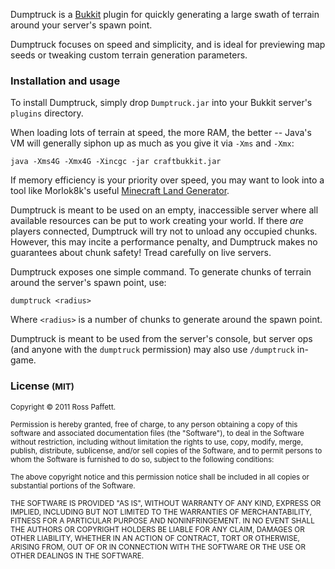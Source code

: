 Dumptruck is a [Bukkit](http://bukkit.org/) plugin for quickly generating a large swath of terrain around your server's spawn point.

Dumptruck focuses on speed and simplicity, and is ideal for previewing map seeds or tweaking custom terrain generation parameters.

### Installation and usage

To install Dumptruck, simply drop `Dumptruck.jar` into your Bukkit server's `plugins` directory.

When loading lots of terrain at speed, the more RAM, the better -- Java's VM will generally siphon up as much as you give it via `-Xms` and `-Xmx`:

    java -Xms4G -Xmx4G -Xincgc -jar craftbukkit.jar

If memory efficiency is your priority over speed, you may want to look into a tool like Morlok8k's useful [Minecraft Land Generator](http://www.minecraftforum.net/topic/187737-minecraft-land-generator/).

Dumptruck is meant to be used on an empty, inaccessible server where all available resources can be put to work creating your world. If there _are_ players connected, Dumptruck will try not to unload any occupied chunks. However, this may incite a performance penalty, and Dumptruck makes no guarantees about chunk safety! Tread carefully on live servers.

Dumptruck exposes one simple command. To generate chunks of terrain around the server's spawn point, use:

    dumptruck <radius>

Where `<radius>` is a number of chunks to generate around the spawn point.

Dumptruck is meant to be used from the server's console, but server ops (and anyone with the `dumptruck` permission) may also use `/dumptruck` in-game.
  
### License <small>(MIT)</small>

<small>Copyright © 2011 Ross Paffett.</small>

<small>Permission is hereby granted, free of charge, to any person obtaining a copy of this software and associated documentation files (the "Software"), to deal in the Software without restriction, including without limitation the rights to use, copy, modify, merge, publish, distribute, sublicense, and/or sell copies of the Software, and to permit persons to whom the Software is furnished to do so, subject to the following conditions:</small>

<small>The above copyright notice and this permission notice shall be included in all copies or substantial portions of the Software.</small>

<small>THE SOFTWARE IS PROVIDED "AS IS", WITHOUT WARRANTY OF ANY KIND, EXPRESS OR IMPLIED, INCLUDING BUT NOT LIMITED TO THE WARRANTIES OF MERCHANTABILITY, FITNESS FOR A PARTICULAR PURPOSE AND NONINFRINGEMENT. IN NO EVENT SHALL THE AUTHORS OR COPYRIGHT HOLDERS BE LIABLE FOR ANY CLAIM, DAMAGES OR OTHER LIABILITY, WHETHER IN AN ACTION OF CONTRACT, TORT OR OTHERWISE, ARISING FROM, OUT OF OR IN CONNECTION WITH THE SOFTWARE OR THE USE OR OTHER DEALINGS IN THE SOFTWARE.</small>
